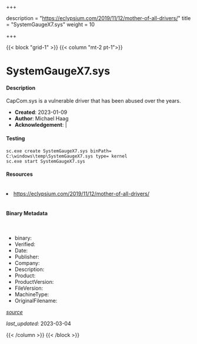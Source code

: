 +++

description = "https://eclypsium.com/2019/11/12/mother-of-all-drivers/"
title = "SystemGaugeX7.sys"
weight = 10

+++


{{< block "grid-1" >}}
{{< column "mt-2 pt-1">}}


# SystemGaugeX7.sys

#### Description


CapCom.sys is a vulnerable driver that has been abused over the years.


- **Created**: 2023-01-09
- **Author**: Michael Haag
- **Acknowledgement**:  | [](https://twitter.com/)

#### Testing

```
sc.exe create SystemGaugeX7.sys binPath= C:\windows\temp\SystemGaugeX7.sys type= kernel
sc.exe start SystemGaugeX7.sys
```

#### Resources
<br>


<li><a href=" https://eclypsium.com/2019/11/12/mother-of-all-drivers/"> https://eclypsium.com/2019/11/12/mother-of-all-drivers/</a></li>


<br>


#### Binary Metadata
<br>



- binary: 
- Verified: 
- Date: 
- Publisher: 
- Company: 
- Description: 
- Product: 
- ProductVersion: 
- FileVersion: 
- MachineType: 
- OriginalFilename: 

[*source*](https://github.com/magicsword-io/LOLDrivers/tree/main/yaml/systemgaugex7.sys.yml)

*last_updated:* 2023-03-04


{{< /column >}}
{{< /block >}}
